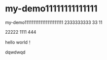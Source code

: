 # my-demo11111111111111
my-demo1111111111111111111111
2333333333
33
11

22222
1111
444

hello world！

dqwdwqd
